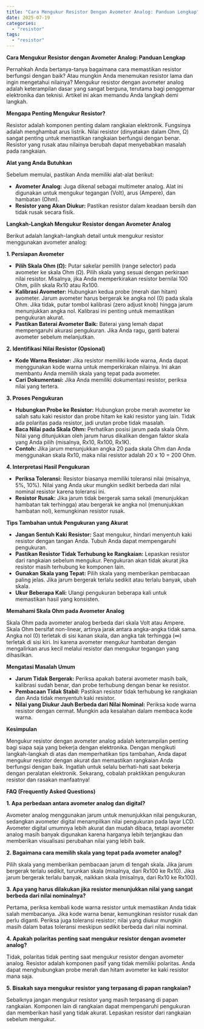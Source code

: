 ```yaml
---
title: "Cara Mengukur Resistor Dengan Avometer Analog: Panduan Lengkap"
date: 2025-07-19
categories: 
  - "resistor"
tags: 
  - "resistor"
---
```


**Cara Mengukur Resistor dengan Avometer Analog: Panduan Lengkap**

Pernahkah Anda bertanya-tanya bagaimana cara memastikan resistor berfungsi dengan baik? Atau mungkin Anda menemukan resistor lama dan ingin mengetahui nilainya? Mengukur resistor dengan avometer analog adalah keterampilan dasar yang sangat berguna, terutama bagi penggemar elektronika dan teknisi. Artikel ini akan memandu Anda langkah demi langkah.

**Mengapa Penting Mengukur Resistor?**

Resistor adalah komponen penting dalam rangkaian elektronik. Fungsinya adalah menghambat arus listrik. Nilai resistor (dinyatakan dalam Ohm, Ω) sangat penting untuk memastikan rangkaian berfungsi dengan benar. Resistor yang rusak atau nilainya berubah dapat menyebabkan masalah pada rangkaian.

**Alat yang Anda Butuhkan**

Sebelum memulai, pastikan Anda memiliki alat-alat berikut:

- **Avometer Analog:** Juga dikenal sebagai multimeter analog. Alat ini digunakan untuk mengukur tegangan (Volt), arus (Ampere), dan hambatan (Ohm).
- **Resistor yang Akan Diukur:** Pastikan resistor dalam keadaan bersih dan tidak rusak secara fisik.

**Langkah-Langkah Mengukur Resistor dengan Avometer Analog**

Berikut adalah langkah-langkah detail untuk mengukur resistor menggunakan avometer analog:

**1\. Persiapan Avometer**

- **Pilih Skala Ohm (Ω):** Putar sakelar pemilih (range selector) pada avometer ke skala Ohm (Ω). Pilih skala yang sesuai dengan perkiraan nilai resistor. Misalnya, jika Anda memperkirakan resistor bernilai 100 Ohm, pilih skala Rx10 atau Rx100.
- **Kalibrasi Avometer:** Hubungkan kedua probe (merah dan hitam) avometer. Jarum avometer harus bergerak ke angka nol (0) pada skala Ohm. Jika tidak, putar tombol kalibrasi (zero adjust knob) hingga jarum menunjukkan angka nol. Kalibrasi ini penting untuk memastikan pengukuran akurat.
- **Pastikan Baterai Avometer Baik:** Baterai yang lemah dapat mempengaruhi akurasi pengukuran. Jika Anda ragu, ganti baterai avometer sebelum melanjutkan.

**2\. Identifikasi Nilai Resistor (Opsional)**

- **Kode Warna Resistor:** Jika resistor memiliki kode warna, Anda dapat menggunakan kode warna untuk memperkirakan nilainya. Ini akan membantu Anda memilih skala yang tepat pada avometer.
- **Cari Dokumentasi:** Jika Anda memiliki dokumentasi resistor, periksa nilai yang tertera.

**3\. Proses Pengukuran**

- **Hubungkan Probe ke Resistor:** Hubungkan probe merah avometer ke salah satu kaki resistor dan probe hitam ke kaki resistor yang lain. Tidak ada polaritas pada resistor, jadi urutan probe tidak masalah.
- **Baca Nilai pada Skala Ohm:** Perhatikan posisi jarum pada skala Ohm. Nilai yang ditunjukkan oleh jarum harus dikalikan dengan faktor skala yang Anda pilih (misalnya, Rx10, Rx100, Rx1K).
- **Contoh:** Jika jarum menunjukkan angka 20 pada skala Ohm dan Anda menggunakan skala Rx10, maka nilai resistor adalah 20 x 10 = 200 Ohm.

**4\. Interpretasi Hasil Pengukuran**

- **Periksa Toleransi:** Resistor biasanya memiliki toleransi nilai (misalnya, 5%, 10%). Nilai yang Anda ukur mungkin sedikit berbeda dari nilai nominal resistor karena toleransi ini.
- **Resistor Rusak:** Jika jarum tidak bergerak sama sekali (menunjukkan hambatan tak terhingga) atau bergerak ke angka nol (menunjukkan hambatan nol), kemungkinan resistor rusak.

**Tips Tambahan untuk Pengukuran yang Akurat**

- **Jangan Sentuh Kaki Resistor:** Saat mengukur, hindari menyentuh kaki resistor dengan tangan Anda. Tubuh Anda dapat mempengaruhi pengukuran.
- **Pastikan Resistor Tidak Terhubung ke Rangkaian:** Lepaskan resistor dari rangkaian sebelum mengukur. Pengukuran akan tidak akurat jika resistor masih terhubung ke komponen lain.
- **Gunakan Skala yang Tepat:** Pilih skala yang memberikan pembacaan paling jelas. Jika jarum bergerak terlalu sedikit atau terlalu banyak, ubah skala.
- **Ukur Beberapa Kali:** Ulangi pengukuran beberapa kali untuk memastikan hasil yang konsisten.

**Memahami Skala Ohm pada Avometer Analog**

Skala Ohm pada avometer analog berbeda dari skala Volt atau Ampere. Skala Ohm bersifat non-linear, artinya jarak antara angka-angka tidak sama. Angka nol (0) terletak di sisi kanan skala, dan angka tak terhingga (∞) terletak di sisi kiri. Ini karena avometer mengukur hambatan dengan mengalirkan arus kecil melalui resistor dan mengukur tegangan yang dihasilkan.

**Mengatasi Masalah Umum**

- **Jarum Tidak Bergerak:** Periksa apakah baterai avometer masih baik, kalibrasi sudah benar, dan probe terhubung dengan benar ke resistor.
- **Pembacaan Tidak Stabil:** Pastikan resistor tidak terhubung ke rangkaian dan Anda tidak menyentuh kaki resistor.
- **Nilai yang Diukur Jauh Berbeda dari Nilai Nominal:** Periksa kode warna resistor dengan cermat. Mungkin ada kesalahan dalam membaca kode warna.

**Kesimpulan**

Mengukur resistor dengan avometer analog adalah keterampilan penting bagi siapa saja yang bekerja dengan elektronika. Dengan mengikuti langkah-langkah di atas dan memperhatikan tips tambahan, Anda dapat mengukur resistor dengan akurat dan memastikan rangkaian Anda berfungsi dengan baik. Ingatlah untuk selalu berhati-hati saat bekerja dengan peralatan elektronik. Sekarang, cobalah praktikkan pengukuran resistor dan rasakan manfaatnya!

**FAQ (Frequently Asked Questions)**

**1\. Apa perbedaan antara avometer analog dan digital?**

Avometer analog menggunakan jarum untuk menunjukkan nilai pengukuran, sedangkan avometer digital menampilkan nilai pengukuran pada layar LCD. Avometer digital umumnya lebih akurat dan mudah dibaca, tetapi avometer analog masih banyak digunakan karena harganya lebih terjangkau dan memberikan visualisasi perubahan nilai yang lebih baik.

**2\. Bagaimana cara memilih skala yang tepat pada avometer analog?**

Pilih skala yang memberikan pembacaan jarum di tengah skala. Jika jarum bergerak terlalu sedikit, turunkan skala (misalnya, dari Rx100 ke Rx10). Jika jarum bergerak terlalu banyak, naikkan skala (misalnya, dari Rx10 ke Rx100).

**3\. Apa yang harus dilakukan jika resistor menunjukkan nilai yang sangat berbeda dari nilai nominalnya?**

Pertama, periksa kembali kode warna resistor untuk memastikan Anda tidak salah membacanya. Jika kode warna benar, kemungkinan resistor rusak dan perlu diganti. Periksa juga toleransi resistor; nilai yang diukur mungkin masih dalam batas toleransi meskipun sedikit berbeda dari nilai nominal.

**4\. Apakah polaritas penting saat mengukur resistor dengan avometer analog?**

Tidak, polaritas tidak penting saat mengukur resistor dengan avometer analog. Resistor adalah komponen pasif yang tidak memiliki polaritas. Anda dapat menghubungkan probe merah dan hitam avometer ke kaki resistor mana saja.

**5\. Bisakah saya mengukur resistor yang terpasang di papan rangkaian?**

Sebaiknya jangan mengukur resistor yang masih terpasang di papan rangkaian. Komponen lain di rangkaian dapat mempengaruhi pengukuran dan memberikan hasil yang tidak akurat. Lepaskan resistor dari rangkaian sebelum mengukur.
